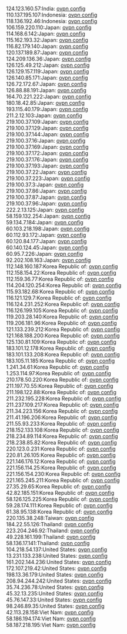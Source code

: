 124.123.160.57:India: [ovpn config](vpn/124_123_160_57.ovpn)  
110.137.195.107:Indonesia: [ovpn config](vpn/110_137_195_107.ovpn)  
118.136.192.46:Indonesia: [ovpn config](vpn/118_136_192_46.ovpn)  
106.159.220.110:Japan: [ovpn config](vpn/106_159_220_110.ovpn)  
114.168.6.142:Japan: [ovpn config](vpn/114_168_6_142.ovpn)  
115.162.193.32:Japan: [ovpn config](vpn/115_162_193_32.ovpn)  
116.82.179.140:Japan: [ovpn config](vpn/116_82_179_140.ovpn)  
120.137.189.87:Japan: [ovpn config](vpn/120_137_189_87.ovpn)  
124.209.136.36:Japan: [ovpn config](vpn/124_209_136_36.ovpn)  
126.125.49.212:Japan: [ovpn config](vpn/126_125_49_212.ovpn)  
126.129.157.119:Japan: [ovpn config](vpn/126_129_157_119.ovpn)  
126.140.85.171:Japan: [ovpn config](vpn/126_140_85_171.ovpn)  
126.72.172.67:Japan: [ovpn config](vpn/126_72_172_67.ovpn)  
126.88.88.191:Japan: [ovpn config](vpn/126_88_88_191.ovpn)  
164.70.221.222:Japan: [ovpn config](vpn/164_70_221_222.ovpn)  
180.18.42.85:Japan: [ovpn config](vpn/180_18_42_85.ovpn)  
193.115.40.179:Japan: [ovpn config](vpn/193_115_40_179.ovpn)  
211.2.12.103:Japan: [ovpn config](vpn/211_2_12_103.ovpn)  
219.100.37.109:Japan: [ovpn config](vpn/219_100_37_109.ovpn)  
219.100.37.129:Japan: [ovpn config](vpn/219_100_37_129.ovpn)  
219.100.37.144:Japan: [ovpn config](vpn/219_100_37_144.ovpn)  
219.100.37.16:Japan: [ovpn config](vpn/219_100_37_16.ovpn)  
219.100.37.169:Japan: [ovpn config](vpn/219_100_37_169.ovpn)  
219.100.37.172:Japan: [ovpn config](vpn/219_100_37_172.ovpn)  
219.100.37.176:Japan: [ovpn config](vpn/219_100_37_176.ovpn)  
219.100.37.193:Japan: [ovpn config](vpn/219_100_37_193.ovpn)  
219.100.37.22:Japan: [ovpn config](vpn/219_100_37_22.ovpn)  
219.100.37.223:Japan: [ovpn config](vpn/219_100_37_223.ovpn)  
219.100.37.3:Japan: [ovpn config](vpn/219_100_37_3.ovpn)  
219.100.37.86:Japan: [ovpn config](vpn/219_100_37_86.ovpn)  
219.100.37.87:Japan: [ovpn config](vpn/219_100_37_87.ovpn)  
219.100.37.96:Japan: [ovpn config](vpn/219_100_37_96.ovpn)  
222.2.13.125:Japan: [ovpn config](vpn/222_2_13_125.ovpn)  
58.159.132.254:Japan: [ovpn config](vpn/58_159_132_254.ovpn)  
59.134.7.184:Japan: [ovpn config](vpn/59_134_7_184.ovpn)  
60.103.218.198:Japan: [ovpn config](vpn/60_103_218_198.ovpn)  
60.112.93.172:Japan: [ovpn config](vpn/60_112_93_172.ovpn)  
60.120.84.177:Japan: [ovpn config](vpn/60_120_84_177.ovpn)  
60.140.124.45:Japan: [ovpn config](vpn/60_140_124_45.ovpn)  
60.95.7.226:Japan: [ovpn config](vpn/60_95_7_226.ovpn)  
92.202.108.163:Japan: [ovpn config](vpn/92_202_108_163.ovpn)  
112.148.160.187:Korea Republic of: [ovpn config](vpn/112_148_160_187.ovpn)  
112.158.154.22:Korea Republic of: [ovpn config](vpn/112_158_154_22.ovpn)  
112.159.36.77:Korea Republic of: [ovpn config](vpn/112_159_36_77.ovpn)  
114.204.120.254:Korea Republic of: [ovpn config](vpn/114_204_120_254.ovpn)  
115.93.182.68:Korea Republic of: [ovpn config](vpn/115_93_182_68.ovpn)  
116.121.129.7:Korea Republic of: [ovpn config](vpn/116_121_129_7.ovpn)  
116.124.231.252:Korea Republic of: [ovpn config](vpn/116_124_231_252.ovpn)  
116.126.199.105:Korea Republic of: [ovpn config](vpn/116_126_199_105.ovpn)  
119.203.28.140:Korea Republic of: [ovpn config](vpn/119_203_28_140.ovpn)  
119.206.181.96:Korea Republic of: [ovpn config](vpn/119_206_181_96.ovpn)  
121.133.239.212:Korea Republic of: [ovpn config](vpn/121_133_239_212.ovpn)  
121.168.188.200:Korea Republic of: [ovpn config](vpn/121_168_188_200.ovpn)  
125.130.81.109:Korea Republic of: [ovpn config](vpn/125_130_81_109.ovpn)  
183.101.12.178:Korea Republic of: [ovpn config](vpn/183_101_12_178.ovpn)  
183.101.133.208:Korea Republic of: [ovpn config](vpn/183_101_133_208.ovpn)  
183.105.11.185:Korea Republic of: [ovpn config](vpn/183_105_11_185.ovpn)  
1.241.34.61:Korea Republic of: [ovpn config](vpn/1_241_34_61.ovpn)  
1.253.114.97:Korea Republic of: [ovpn config](vpn/1_253_114_97.ovpn)  
210.178.50.220:Korea Republic of: [ovpn config](vpn/210_178_50_220.ovpn)  
211.197.70.55:Korea Republic of: [ovpn config](vpn/211_197_70_55.ovpn)  
211.198.122.88:Korea Republic of: [ovpn config](vpn/211_198_122_88.ovpn)  
211.232.195.228:Korea Republic of: [ovpn config](vpn/211_232_195_228.ovpn)  
211.237.109.217:Korea Republic of: [ovpn config](vpn/211_237_109_217.ovpn)  
211.34.223.156:Korea Republic of: [ovpn config](vpn/211_34_223_156.ovpn)  
211.41.196.206:Korea Republic of: [ovpn config](vpn/211_41_196_206.ovpn)  
211.55.93.233:Korea Republic of: [ovpn config](vpn/211_55_93_233.ovpn)  
218.152.133.108:Korea Republic of: [ovpn config](vpn/218_152_133_108.ovpn)  
218.234.89.114:Korea Republic of: [ovpn config](vpn/218_234_89_114.ovpn)  
218.238.85.82:Korea Republic of: [ovpn config](vpn/218_238_85_82.ovpn)  
220.123.0.231:Korea Republic of: [ovpn config](vpn/220_123_0_231.ovpn)  
220.81.26.105:Korea Republic of: [ovpn config](vpn/220_81_26_105.ovpn)  
221.146.176.12:Korea Republic of: [ovpn config](vpn/221_146_176_12.ovpn)  
221.156.114.25:Korea Republic of: [ovpn config](vpn/221_156_114_25.ovpn)  
221.156.154.230:Korea Republic of: [ovpn config](vpn/221_156_154_230.ovpn)  
221.165.245.211:Korea Republic of: [ovpn config](vpn/221_165_245_211.ovpn)  
27.35.29.65:Korea Republic of: [ovpn config](vpn/27_35_29_65.ovpn)  
42.82.185.151:Korea Republic of: [ovpn config](vpn/42_82_185_151.ovpn)  
58.126.125.225:Korea Republic of: [ovpn config](vpn/58_126_125_225.ovpn)  
59.28.174.111:Korea Republic of: [ovpn config](vpn/59_28_174_111.ovpn)  
61.38.95.138:Korea Republic of: [ovpn config](vpn/61_38_95_138.ovpn)  
220.135.38.248:Taiwan: [ovpn config](vpn/220_135_38_248.ovpn)  
184.22.55.126:Thailand: [ovpn config](vpn/184_22_55_126.ovpn)  
223.204.246.92:Thailand: [ovpn config](vpn/223_204_246_92.ovpn)  
49.228.161.199:Thailand: [ovpn config](vpn/49_228_161_199.ovpn)  
58.136.17.141:Thailand: [ovpn config](vpn/58_136_17_141.ovpn)  
104.218.54.137:United States: [ovpn config](vpn/104_218_54_137.ovpn)  
13.231.133.238:United States: [ovpn config](vpn/13_231_133_238.ovpn)  
161.202.144.236:United States: [ovpn config](vpn/161_202_144_236.ovpn)  
172.107.219.42:United States: [ovpn config](vpn/172_107_219_42.ovpn)  
198.13.36.179:United States: [ovpn config](vpn/198_13_36_179.ovpn)  
208.94.244.242:United States: [ovpn config](vpn/208_94_244_242.ovpn)  
35.74.236.78:United States: [ovpn config](vpn/35_74_236_78.ovpn)  
45.32.13.235:United States: [ovpn config](vpn/45_32_13_235.ovpn)  
45.76.147.33:United States: [ovpn config](vpn/45_76_147_33.ovpn)  
98.246.89.35:United States: [ovpn config](vpn/98_246_89_35.ovpn)  
42.113.28.158:Viet Nam: [ovpn config](vpn/42_113_28_158.ovpn)  
58.186.194.174:Viet Nam: [ovpn config](vpn/58_186_194_174.ovpn)  
58.187.218.195:Viet Nam: [ovpn config](vpn/58_187_218_195.ovpn)  
